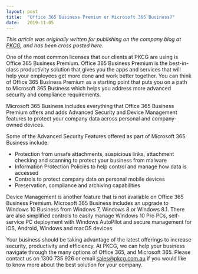 ```yaml
---
layout: post
title:  "Office 365 Business Premium or Microsoft 365 Business?"
date:   2019-11-05
---
```

*This article was originally written for publishing on the company blog at [PKCG](https://www.pkcg.com.au), and has been cross posted here.*

One of the most common licenses that our clients at PKCG are using is Office 365 Business Premium. Office 365 Business Premium is the best-in-class productivity solution that gives you the apps and services that will help your employees get more done and work better together. You can think of Office 365 Business Premium as a starting point that puts you on a path to Microsoft 365 Business which helps you address more advanced security and compliance requirements.

Microsoft 365 Business includes everything that Office 365 Business Premium offers and adds Advanced Security and Device Management features to protect your company data across personal and company-owned devices.

Some of the Advanced Security Features offered as part of Microsoft 365 Business include:

- Protection from unsafe attachments, suspicious links, attachment checking and scanning to protect your business from malware
- Information Protection Policies to help control and manage how data is accessed
- Controls to protect company data on personal mobile devices
- Preservation, compliance and archiving capabilities

Device Management is another feature that is not available on Office 365 Business Premium. Microsoft 365 Business includes an upgrade to Windows 10 Business from Windows 7, Windows 8 or Windows 8.1. There are also simplified controls to easily manage Windows 10 Pro PCs, self-service PC deployment with Windows AutoPilot and secure management for iOS, Android, Windows and macOS devices.

Your business should be taking advantage of the latest offerings to increase security, productivity and efficiency. At PKCG, we can help your business navigate through the many options of Office 365, and Microsoft 365. Please contact us on 1300 735 926 or email sales@pkcg.com.au if you would like to know more about the best solution for your company.
